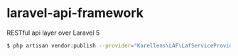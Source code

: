 # laravel-api-framework
RESTful api layer over Laravel 5

```bash
$ php artisan vendor:publish --provider="Karellens\LAF\LafServiceProvider"
```
